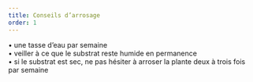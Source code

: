 ```yaml
---
title: Conseils d’arrosage
order: 1
---
```



• une tasse d’eau par semaine
<br>• veiller &agrave; ce que le substrat reste humide en permanence
<br>• si le substrat est sec, ne pas h&eacute;siter &agrave; arroser la plante deux &agrave; trois fois par semaine